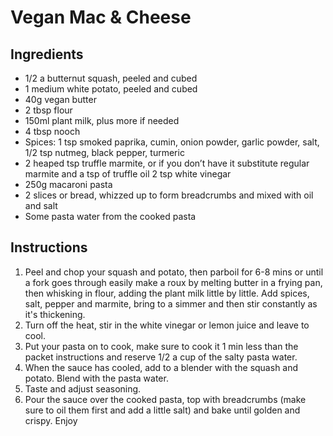 # Vegan Mac & Cheese

## Ingredients

* 1/2 a butternut squash, peeled and cubed
* 1 medium white potato, peeled and cubed
* 40g vegan butter
* 2 tbsp flour
* 150ml plant milk, plus more if needed
* 4 tbsp nooch
* Spices: 1 tsp smoked paprika, cumin, onion powder, garlic powder, salt, 1/2 tsp nutmeg, black pepper, turmeric
* 2 heaped tsp truffle marmite, or if you don’t have it substitute regular marmite and a tsp of truffle oil 2 tsp white vinegar
* 250g macaroni pasta
* 2 slices or bread, whizzed up to form breadcrumbs and mixed with oil and salt
* Some pasta water from the cooked pasta

## Instructions

1. Peel and chop your squash and potato, then parboil for 6-8 mins or until a fork goes through easily
make a roux by melting butter in a frying pan, then whisking in flour, adding the plant milk little by little. Add spices, salt, pepper and marmite, bring to a simmer and then stir constantly as it's thickening.
2. Turn off the heat, stir in the white vinegar or lemon juice and leave to cool.
3. Put your pasta on to cook, make sure to cook it 1 min less than the packet instructions and reserve 1/2 a cup of the salty pasta water.
4. When the sauce has cooled, add to a blender with the squash and potato. Blend with the pasta water.
5. Taste and adjust seasoning.
6. Pour the sauce over the cooked pasta, top with breadcrumbs (make sure to oil them first and add a little salt) and bake until golden and crispy. Enjoy


